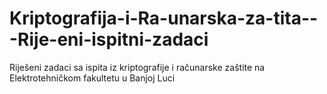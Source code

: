 # Kriptografija-i-Ra-unarska-za-tita---Rije-eni-ispitni-zadaci
Riješeni zadaci sa ispita iz kriptografije i računarske zaštite na Elektrotehničkom fakultetu u Banjoj Luci
